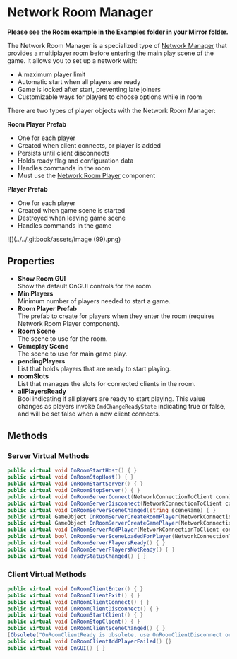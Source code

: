 # Network Room Manager

**Please see the Room example in the Examples folder in your Mirror folder.**

The Network Room Manager is a specialized type of [Network Manager](network-manager.md) that provides a multiplayer room before entering the main play scene of the game. It allows you to set up a network with:

- A maximum player limit
- Automatic start when all players are ready
- Game is locked after start, preventing late joiners
- Customizable ways for players to choose options while in room

There are two types of player objects with the Network Room Manager:

**Room Player Prefab**

- One for each player
- Created when client connects, or player is added
- Persists until client disconnects
- Holds ready flag and configuration data
- Handles commands in the room
- Must use the [Network Room Player](network-room-player.md) component

**Player Prefab**

- One for each player
- Created when game scene is started
- Destroyed when leaving game scene
- Handles commands in the game

![](../../.gitbook/assets/image (99).png)

## Properties <a href="#properties" id="properties"></a>

- **Show Room GUI**\
  Show the default OnGUI controls for the room.
- **Min Players**\
  Minimum number of players needed to start a game.
- **Room Player Prefab**\
  The prefab to create for players when they enter the room (requires Network Room Player component).
- **Room Scene**\
  The scene to use for the room.
- **Gameplay Scene**\
  The scene to use for main game play.
- **pendingPlayers**\
  List that holds players that are ready to start playing.
- **roomSlots**\
  List that manages the slots for connected clients in the room.
- **allPlayersReady**\
  Bool indicating if all players are ready to start playing. This value changes as players invoke `CmdChangeReadyState` indicating true or false, and will be set false when a new client connects.

## Methods <a href="#methods" id="methods"></a>

### Server Virtual Methods <a href="#server-virtual-methods" id="server-virtual-methods"></a>

```csharp
public virtual void OnRoomStartHost() { }
public virtual void OnRoomStopHost() { }
public virtual void OnRoomStartServer() { }
public virtual void OnRoomStopServer() { }
public virtual void OnRoomServerConnect(NetworkConnectionToClient conn) { }
public virtual void OnRoomServerDisconnect(NetworkConnectionToClient conn) { }
public virtual void OnRoomServerSceneChanged(string sceneName) { }
public virtual GameObject OnRoomServerCreateRoomPlayer(NetworkConnectionToClient conn) { return null; }
public virtual GameObject OnRoomServerCreateGamePlayer(NetworkConnectionToClient conn, GameObject roomPlayer) { return null; }
public virtual void OnRoomServerAddPlayer(NetworkConnectionToClient conn) { }
public virtual bool OnRoomServerSceneLoadedForPlayer(NetworkConnectionToClient conn, GameObject roomPlayer, GameObject gamePlayer) { return true; }
public virtual void OnRoomServerPlayersReady() { }
public virtual void OnRoomServerPlayersNotReady() { }
public virtual void ReadyStatusChanged() { }
```

### Client Virtual Methods <a href="#client-virtual-methods" id="client-virtual-methods"></a>

```csharp
public virtual void OnRoomClientEnter() { }
public virtual void OnRoomClientExit() { }
public virtual void OnRoomClientConnect() { }
public virtual void OnRoomClientDisconnect() { }
public virtual void OnRoomStartClient() { }
public virtual void OnRoomStopClient() { }
public virtual void OnRoomClientSceneChanged() { }
[Obsolete("OnRoomClientReady is obsolete, use OnRoomClientDisconnect or OnRoomStopClient.")]
public virtual void OnRoomClientAddPlayerFailed() {}
public virtual void OnGUI() { }
```
